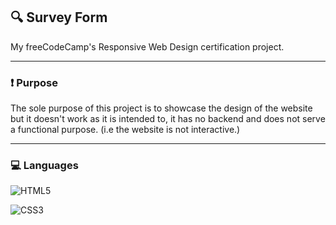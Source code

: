 ## :mag: **Survey Form**
My freeCodeCamp's Responsive Web Design certification project.

---

### :exclamation: Purpose

The sole purpose of this project is to showcase the design of the website but it doesn't work as it is intended to, it has no backend and does not serve a functional purpose. (i.e the website is not interactive.)

---

### :computer: Languages

![HTML5](https://img.shields.io/badge/-HTML5-E34F26?logo=html5&logoColor=white&style=for-the-badge)

![CSS3](https://img.shields.io/badge/-CSS3-1572B6?logo=css3&logoColor=white&style=for-the-badge)